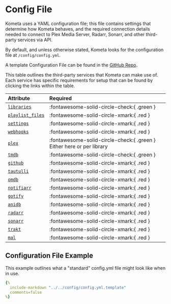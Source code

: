 # Config File

Kometa uses a YAML configuration file; this file contains settings that determine how Kometa 
behaves, and the required connection details needed to connect to Plex Media Server, Radarr, Sonarr, and other 
third-party services via API.

By default, and unless otherwise stated, Kometa looks for the configuration file at `/config/config.yml`.

A template Configuration File can be found in the 
[GitHub Repo](https://github.com/meisnate12/Plex-Meta-Manager/blob/master/config/config.yml.template).

This table outlines the third-party services that Kometa can make use of. Each service has specific 
requirements for setup that can be found by clicking the links within the table.

| Attribute                                   | Required                                                              |
|:--------------------------------------------|:----------------------------------------------------------------------|
| [`libraries`](libraries.md)                 | :fontawesome-solid-circle-check:{ .green }                            |
| [`playlist_files`](../notused/playlists.md) | :fontawesome-solid-circle-xmark:{ .red }                              |
| [`settings`](settings.md)                   | :fontawesome-solid-circle-xmark:{ .red }                              |
| [`webhooks`](webhooks.md)                   | :fontawesome-solid-circle-xmark:{ .red }                              |
| [`plex`](plex.md)                           | :fontawesome-solid-circle-check:{ .green } Either here or per library |
| [`tmdb`](tmdb.md)                           | :fontawesome-solid-circle-check:{ .green }                            |
| [`github`](github.md)                       | :fontawesome-solid-circle-xmark:{ .red }                              |
| [`tautulli`](tautulli.md)                   | :fontawesome-solid-circle-xmark:{ .red }                              |
| [`omdb`](omdb.md)                           | :fontawesome-solid-circle-xmark:{ .red }                              |
| [`notifiarr`](notifiarr.md)                 | :fontawesome-solid-circle-xmark:{ .red }                              |
| [`gotify`](gotify.md)                       | :fontawesome-solid-circle-xmark:{ .red }                              |
| [`anidb`](anidb.md)                         | :fontawesome-solid-circle-xmark:{ .red }                              |
| [`radarr`](radarr.md)                       | :fontawesome-solid-circle-xmark:{ .red }                              |
| [`sonarr`](sonarr.md)                       | :fontawesome-solid-circle-xmark:{ .red }                              |
| [`trakt`](trakt.md)                         | :fontawesome-solid-circle-xmark:{ .red }                              |
| [`mal`](myanimelist.md)                     | :fontawesome-solid-circle-xmark:{ .red }                              |

## Configuration File Example

This example outlines what a "standard" config.yml file might look like when in use.

~~~yaml
{%    
  include-markdown "../../config/config.yml.template" 
  comments=false
%}
~~~
